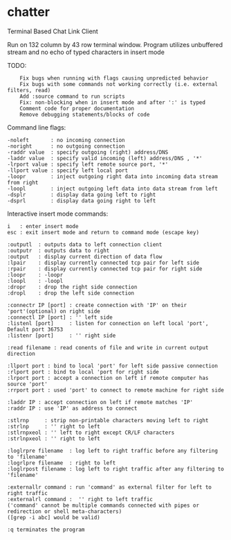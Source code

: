 # chatter
Terminal Based Chat Link Client

Run on 132 column by 43 row terminal window.
Program utilizes unbuffered stream and no echo of typed characters in insert mode

TODO:

		Fix bugs when running with flags causing unpredicted behavior
		Fix bugs with some commands not working correctly (i.e. external filters, read)
		Add :source command to run scripts
		Fix: non-blocking when in insert mode and after ':' is typed
		Comment code for proper documentation
		Remove debugging statements/blocks of code

Command line flags:

    -noleft       : no incoming connection
    -noright      : no outgoing connection
    -raddr value  : specify outgoing (right) address/DNS
    -laddr value  : specify valid incoming (left) address/DNS , '*'
    -lrport value : specify left remote source port, '*'
    -llport value : specify left local port
    -loopr        : inject outgoing right data into incoming data stream from right
    -loopl        : inject outgoing left data into data stream from left
    -dsplr        : display data going left to right
    -dsprl        : display data going right to left
  
Interactive insert mode commands:

    i   : enter insert mode
    esc : exit insert mode and return to command mode (escape key)
    
    :outputl  : outputs data to left connection client
    :outputr  : outputs data to right
    :output   : display current direction of data flow
    :lpair    : display currently connected tcp pair for left side
    :rpair    : display currently connected tcp pair for right side
    :loopr    : -loopr
    :loopl    : -loopl
    :dropr    : drop the right side connection
    :dropl    : drop the left side connection
  
    :connectr IP [port] : create connection with 'IP' on their 'port'(optional) on right side
    :connectl IP [port] : '' left side
    :listenl [port]     : listen for connection on left local 'port', Default port 36753
    :listenr [port]     : '' right side
  
    :read filename : read conents of file and write in current output direction
  
    :llport port : bind to local 'port' for left side passive connection
    :rlport port : bind to local 'port for right side
    :lrport port : accept a connection on left if remote computer has source 'port'
    :rrport port : used 'port' to connect to remote machine for right side
  
    :laddr IP : accept connection on left if remote matches 'IP'
    :raddr IP : use 'IP' as address to connect
  
    :stlrnp     : strip non-printable characters moving left to right
    :strlnp     : '' right to left
    :stlrnpxeol : '' left to right except CR/LF characters
    :strlnpxeol : '' right to left
  
    :loglrpre filename  : log left to right traffic before any filtering to 'filename'
    :logrlpre filename  : right to left
    :loglrpost filename : log left to right traffic after any filtering to 'filename'
  
    :externallr command : run 'command' as external filter for left to right traffic
    :externalrl command :  '' right to left traffic
    ('command' cannot be multiple commands connected with pipes or redirection or shell meta-characters)
    ([grep -i abc] would be valid)
  
    :q terminates the program
  
